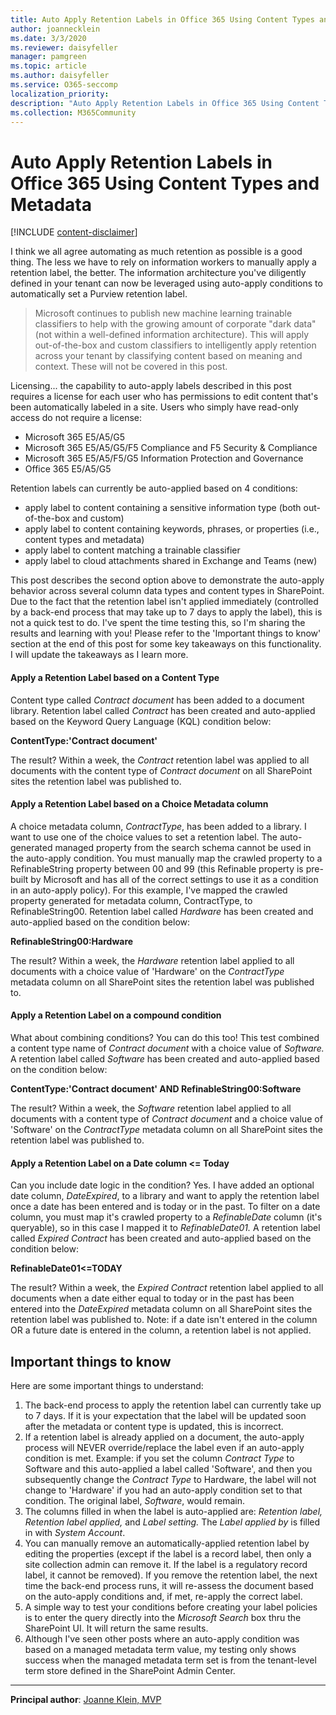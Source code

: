 ```yaml
---
title: Auto Apply Retention Labels in Office 365 Using Content Types and Metadata
author: joannecklein
ms.date: 3/3/2020
ms.reviewer: daisyfeller
manager: pamgreen
ms.topic: article
ms.author: daisyfeller
ms.service: O365-seccomp
localization_priority: 
description: "Auto Apply Retention Labels in Office 365 Using Content Types and Metadata"
ms.collection: M365Community
---
```

# Auto Apply Retention Labels in Office 365 Using Content Types and Metadata

[!INCLUDE [content-disclaimer](includes/content-disclaimer.md)]

I think we all agree automating as much retention as possible is a good thing. The less we have to rely on information workers to manually apply a retention label, the better. The information architecture you've diligently defined in your tenant can now be leveraged using auto-apply conditions to automatically set a Purview retention label.

> Microsoft continues to publish new machine learning trainable classifiers to help with the growing amount of corporate "dark data" (not within a well-defined information architecture). This will apply out-of-the-box and custom classifiers to intelligently apply retention across your tenant by classifying content based on meaning and context. These will not be covered in this post.

Licensing... the capability to auto-apply labels described in this post requires a license for each user who has permissions to edit content that's been automatically labeled in a site. Users who simply have read-only access do not require a license: 
* Microsoft 365 E5/A5/G5
* Microsoft 365 E5/A5/G5/F5 Compliance and F5 Security & Compliance
* Microsoft 365 E5/A5/F5/G5 Information Protection and Governance
* Office 365 E5/A5/G5

Retention labels can currently be auto-applied based on 4 conditions:

* apply label to content containing a sensitive information type (both out-of-the-box and custom)
* apply label to content containing keywords, phrases, or properties (i.e., content types and metadata)
* apply label to content matching a trainable classifier
* apply label to cloud attachments shared in Exchange and Teams (new)

This post describes the second option above to demonstrate the auto-apply behavior across several column data types and content types in SharePoint. Due to the fact that the retention label isn't applied immediately (controlled by a back-end process that may take up to 7 days to apply the label), this is not a quick test to do. I've spent the time testing this, so I'm sharing the results and learning with you! Please refer to the 'Important things to know' section at the end of this post for some key takeaways on this functionality. I will update the takeaways as I learn more.

#### Apply a Retention Label based on a Content Type

Content type called _Contract document_ has been added to a document library. Retention label called _Contract_ has been created and auto-applied based on the Keyword Query Language (KQL) condition below:

**ContentType:'Contract document'**

The result? Within a week, the _Contract_ retention label was applied to all documents with the content type of _Contract document_ on all SharePoint sites the retention label was published to.

#### Apply a Retention Label based on a Choice Metadata column

A choice metadata column, _ContractType_, has been added to a library. I want to use one of the choice values to set a retention label. The auto-generated managed property from the search schema cannot be used in the auto-apply condition. You must manually map the crawled property to a RefinableString property between 00 and 99 (this Refinable property is pre-built by Microsoft and has all of the correct settings to use it as a condition in an auto-apply policy). For this example, I've mapped the crawled property generated for metadata column, ContractType, to RefinableString00. Retention label called _Hardware_ has been created and auto-applied based on the condition below:

**RefinableString00:Hardware**

The result? Within a week, the _Hardware_ retention label applied to all documents with a choice value of 'Hardware' on the _ContractType_ metadata column on all SharePoint sites the retention label was published to.

#### Apply a Retention Label on a compound condition

What about combining conditions? You can do this too! This test combined a content type name of _Contract document_ with a choice value of _Software._ A retention label called _Software_ has been created and auto-applied based on the condition below:

**ContentType:'Contract document' AND RefinableString00:Software**

The result? Within a week, the _Software_ retention label applied to all documents with a content type of _Contract document_ and a choice value of 'Software' on the _ContractType_ metadata column on all SharePoint sites the retention label was published to.

#### Apply a Retention Label on a Date column <= Today

Can you include date logic in the condition? Yes. I have added an optional date column, _DateExpired_, to a library and want to apply the retention label once a date has been entered and is today or in the past. To filter on a date column, you must map it's crawled property to a _RefinableDate_ column (it's queryable), so in this case I mapped it to _RefinableDate01._ A retention label called _Expired Contract_ has been created and auto-applied based on the condition below:

**RefinableDate01<=TODAY**

The result? Within a week, the _Expired Contract_ retention label applied to all documents when a date either equal to today or in the past has been entered into the _DateExpired_ metadata column on all SharePoint sites the retention label was published to. Note: if a date isn't entered in the column OR a future date is entered in the column, a retention label is not applied.

## Important things to know

Here are some important things to understand:

1. The back-end process to apply the retention label can currently take up to 7 days. If it is your expectation that the label will be updated soon after the metadata or content type is updated, this is incorrect.
2. If a retention label is already applied on a document, the auto-apply process will NEVER override/replace the label even if an auto-apply condition is met. Example: if you set the column _Contract Type_ to Software and this auto-applied a label called 'Software', and then you subsequently change the _Contract Type_ to Hardware, the label will not change to 'Hardware' if you had an auto-apply condition set to that condition. The original label, _Software_, would remain.
3. The columns filled in when the label is auto-applied are: _Retention label, Retention label applied,_ and _Label setting._ The _Label applied by_ is filled in with _System Account_.
4. You can manually remove an automatically-applied retention label by editing the properties (except if the label is a record label, then only a site collection admin can remove it. If the label is a regulatory record label, it cannot be removed). If you remove the retention label, the next time the back-end process runs, it will re-assess the document based on the auto-apply conditions and, if met, re-apply the correct label.
5. A simple way to test your conditions before creating your label policies is to enter the query directly into the _Microsoft Search_ box thru the SharePoint UI. It will return the same results.
6. Although I've seen other posts where an auto-apply condition was based on a managed metadata term value, my testing only shows success when the managed metadata term set is from the tenant-level term store defined in the SharePoint Admin Center.

---

**Principal author**: [Joanne Klein, MVP](https://www.linkedin.com/in/joannecklein)
